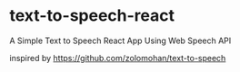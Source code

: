# text-to-speech-react

A Simple Text to Speech React App Using Web Speech API

inspired by https://github.com/zolomohan/text-to-speech
